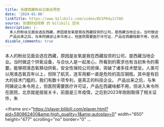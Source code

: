 ```yaml
---
title: 张捷西藏粉丝见面会预告
date: '2024-01-06'
linkTitle: https://www.bilibili.com/video/BV1P64y1J78D
source: 张捷财经观察 的 bilibili 空间
description: |-
  本人的粉丝见面会选在西藏，原因是友氧是我在西藏投资的公司，是西藏当地企业。当时做这个供氧设备，与合伙人是一起发心，所看到的需求也有当初朱令的需要。能够把液态氧移动供氧，安全性保险公司担保，突破了诸多技术壁垒。人类可以用液态氧百年以上，但除了航天，连军用都一直是危险的高压钢瓶，其中是有巨大的技术门槛的，我们有数十项专利，是真正的科技企业。
  产品出来之后，与朱阿姨说让朱令用上，但医院需要医疗许可证，产品在西藏啥都不用，但进入朱令所在医院，北京就是层层关卡，前面是三年疫情，之后到2023年刚刚取得了相关证件，朱<br><br><iframe src="https://player.bilibili.com/player.html?aid=580862400&amp;high_quality=1&amp;autoplay=0" width="650" height="477" scrolling="no" border="0" ...
disable_comments: true
---
```

本人的粉丝见面会选在西藏，原因是友氧是我在西藏投资的公司，是西藏当地企业。当时做这个供氧设备，与合伙人是一起发心，所看到的需求也有当初朱令的需要。能够把液态氧移动供氧，安全性保险公司担保，突破了诸多技术壁垒。人类可以用液态氧百年以上，但除了航天，连军用都一直是危险的高压钢瓶，其中是有巨大的技术门槛的，我们有数十项专利，是真正的科技企业。
产品出来之后，与朱阿姨说让朱令用上，但医院需要医疗许可证，产品在西藏啥都不用，但进入朱令所在医院，北京就是层层关卡，前面是三年疫情，之后到2023年刚刚取得了相关证件，朱<br><br><iframe src="https://player.bilibili.com/player.html?aid=580862400&amp;high_quality=1&amp;autoplay=0" width="650" height="477" scrolling="no" border="0" ...